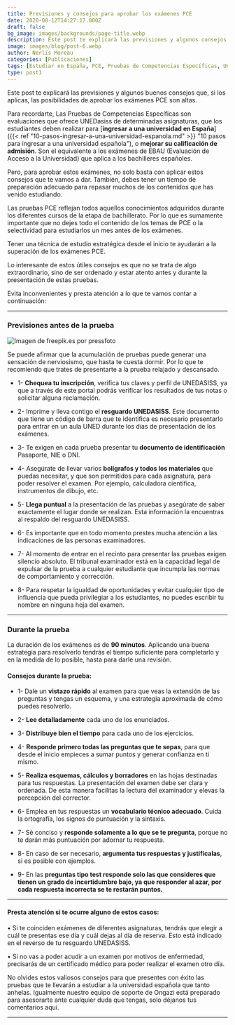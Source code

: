 ```yaml
---
title: Previsiones y consejos para aprobar los exámenes PCE
date: 2020-08-12T14:27:17.000Z
draft: false
bg_image: images/backgrounds/page-title.webp
description: Este post te explicará las previsiones y algunos consejos que, si los aplicas, las posibilidades de aprobar los exámenes PCE son altas.
image: images/blog/post-6.webp
author: Nerlis Moreau
categories: [Publicaciones]
tags: [Estudiar en España, PCE, Pruebas de Competencias Específicas, Universidad en España, Universidad Española]
type: post1
---
```


Este post te explicará las previsiones y algunos buenos consejos que, si los aplicas, las posibilidades de aprobar los exámenes PCE son altas.

Para recordarte, Las Pruebas de Competencias Específicas son evaluaciones que ofrece UNEDasiss de determinadas asignaturas, que los estudiantes deben realizar para [**ingresar a una universidad en España**]({{< ref "10-pasos-ingresar-a-una-universidad-espanola.md" >}} "10 pasos para ingresar a una universidad española"), o **mejorar su calificación de admisión**. Son el equivalente a los exámenes de EBAU (Evaluación de Acceso a la Universidad) que aplica a los bachilleres españoles.

Pero, para aprobar estos exámenes, no solo basta con aplicar estos consejos que te vamos a dar. También, debes tener un tiempo de preparación adecuado para repasar muchos de los contenidos que has venido estudiando.

Las pruebas PCE reflejan todos aquellos conocimientos adquiridos durante los diferentes cursos de la etapa de bachillerato. Por lo que es sumamente importante que no dejes todo el contenido de los temas de PCE o la selectividad para estudiarlos un mes antes de los exámenes.

Tener una técnica de estudio estratégica desde el inicio te ayudarán a la superación de los exámenes PCE.

Lo interesante de estos útiles consejos es que no se trata de algo extraordinario, sino de ser ordenado y estar atento antes y durante la presentación de estas pruebas.

Evita inconvenientes y presta atención a lo que te vamos contar a continuación:

* * *

### Previsiones antes de la prueba

![](/images/blog/post-6_1.webp "Imagen de freepik.es por pressfoto")

Se puede afirmar que la acumulación de pruebas puede generar una sensación de nerviosismo, que hasta te cuesta dormir. Por lo que te recomiendo que trates de presentarte a la prueba relajado y descansado.

-   1-  **Chequea tu inscripción**, verifica tus claves y perfil de UNEDASISS, ya que a través de este portal podrás verificar los resultados de tus notas o solicitar alguna reclamación.

-   2- Imprime y lleva contigo el **resguardo UNEDASISS**. Este documento que tiene un código de barra que te identifica es necesario presentarlo para entrar en un aula UNED durante los días de presentación de los exámenes.

-   3- Te exigen en cada prueba presentar tu **documento de identificación** Pasaporte, NIE o DNI.

-   4- Asegúrate de llevar varios **bolígrafos y todos los materiales** que puedas necesitar, y que son permitidos para cada asignatura, para poder resolver el examen. Por ejemplo, calculadora científica, instrumentos de dibujo, etc.

-   5- **Llega puntual** a la presentación de las pruebas y asegúrate de saber exactamente el lugar donde se realizan. Esta información la encuentras al respaldo del resguardo UNEDASISS.

-   6- Es importante que en todo momento prestes mucha atención a las indicaciones de las personas examinadores.

-   7- Al momento de entrar en el recinto para presentar las pruebas exigen silencio absoluto. El tribunal examinador está en la capacidad legal de expulsar de la prueba a cualquier estudiante que incumpla las normas de comportamiento y corrección.

-   8- Para respetar la igualdad de oportunidades y evitar cualquier tipo de influencia que pueda privilegiar a los estudiantes, no puedes escribir tu nombre en ninguna hoja del examen.

* * *

### Durante la prueba

La duración de los exámenes es de **90 minutos**. Aplicando una buena estrategia para resolverlo tendrás el tiempo suficiente para completarlo y en la medida de lo posible, hasta para darle una revisión.

#### Consejos durante la prueba:

-   1- Dale un **vistazo rápido** al examen para que veas la extensión de las preguntas y tengas un esquema, y una estrategia aproximada de cómo puedes resolverlo.

-   2- **Lee detalladamente** cada uno de los enunciados.

-   3- **Distribuye bien el tiempo** para cada uno de los ejercicios.

-   4- **Responde primero todas las preguntas que te sepas**, para que desde el inicio empieces a sumar puntos y generar confianza en ti mismo.

-   5- **Realiza esquemas, cálculos y borradores** en las hojas destinadas para tus respuestas. La presentación del examen debe ser clara y ordenada. De esta manera facilitas la lectura del examinador y elevas la percepción del corrector.

-   6- Emplea en tus respuestas un **vocabulario técnico adecuado**. Cuida la ortografía, los signos de puntuación y la sintaxis.

-   7- Sé conciso y **responde solamente a lo que se te pregunta**, porque no te darán más puntuación por adornar tu respuesta.

-   8- En caso de ser necesario, **argumenta tus respuestas y justifícalas**, si es posible con ejemplos.

-   9- En las **preguntas tipo test responde solo las que consideres que tienen un grado de incertidumbre bajo, ya que responder al azar, por cada respuesta incorrecta se te restarán puntos.**

* * *

#### Presta atención si te ocurre alguno de estos casos:

 • Si te coinciden exámenes de diferentes asignaturas, tendrás que elegir a cuál te presentas ese día y cuál dejas al día de reserva. Esto está indicado en el reverso de tu resguardo UNEDASISS.

 • Si no vas a poder acudir a un examen por motivos de enfermedad, precisarás de un certificado médico para poder realizar el examen otro día.

No olvides estos valiosos consejos para que presentes con éxito las pruebas que te llevarán a estudiar a la universidad española que tanto anhelas. Igualmente nuestro equipo de soporte de Ongazi está preparado para asesorarte ante cualquier duda que tengas, solo déjanos tus comentarios aquí.

* * *
